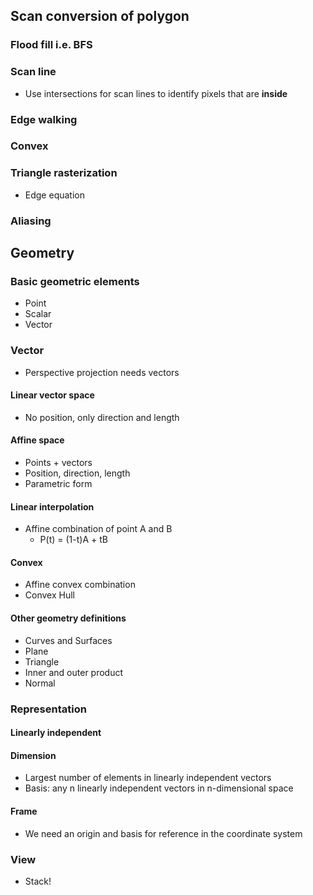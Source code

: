## Scan conversion of polygon

### Flood fill i.e. BFS

### Scan line
* Use intersections for scan lines to identify pixels that are **inside**

### Edge walking

### Convex

### Triangle rasterization
* Edge equation

### Aliasing

## Geometry

### Basic geometric elements
* Point
* Scalar
* Vector

### Vector
* Perspective projection needs vectors

#### Linear vector space
* No position, only direction and length

#### Affine space
* Points + vectors
* Position, direction, length
* Parametric form

#### Linear interpolation
* Affine combination of point A and B
  * P(t) = (1-t)A + tB

#### Convex
* Affine convex combination
* Convex Hull

#### Other geometry definitions
* Curves and Surfaces
* Plane
* Triangle
* Inner and outer product
* Normal

### Representation

#### Linearly independent

#### Dimension
* Largest number of elements in linearly independent vectors
* Basis: any n linearly independent vectors in n-dimensional space

#### Frame
* We need an origin and basis for reference in the coordinate system

### View

* Stack!